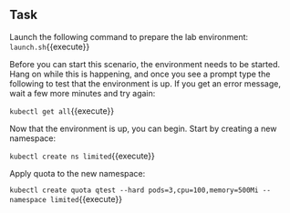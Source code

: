 ## Task
Launch the following command to prepare the lab environment:
`launch.sh`{{execute}}

Before you can start this scenario, the environment needs to be started. Hang on while this is happening, and once you see a prompt type the following to test that the environment is up. If you get an error message, wait a few more minutes and try again:

`kubectl get all`{{execute}}

Now that the environment is up, you can begin. Start by creating a new namespace:

`kubectl create ns limited`{{execute}}

Apply quota to the new namespace:

`kubectl create quota qtest --hard pods=3,cpu=100,memory=500Mi --namespace limited`{{execute}}
